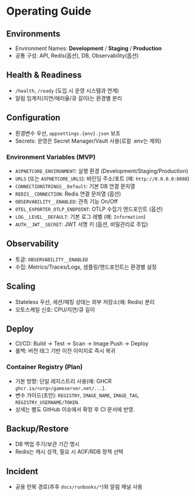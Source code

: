 # Operating Guide

## Environments
- Environment Names: **Development** / **Staging** / **Production**
- 공통 구성: API, Redis(옵션), DB, Observability(옵션)

## Health & Readiness
- `/health`, `/ready` (도입 시 운영 시스템과 연계)
- 알림 임계치(지연/에러율/큐 길이)는 환경별 분리

## Configuration
- 환경변수 우선, `appsettings.{env}.json` 보조
- Secrets: 운영은 Secret Manager/Vault 사용(로컬 .env는 제외)

### Environment Variables (MVP)
- `ASPNETCORE_ENVIRONMENT`: 실행 환경 (Development/Staging/Production)
- `URLS` (또는 `ASPNETCORE_URLS`): 바인딩 주소/포트 (예: `http://0.0.0.0:8080`)
- `CONNECTIONSTRINGS__Default`: 기본 DB 연결 문자열
- `REDIS__CONNECTION`: Redis 연결 문자열 (옵션)
- `OBSERVABILITY__ENABLED`: 관측 기능 On/Off
- `OTEL_EXPORTER_OTLP_ENDPOINT`: OTLP 수집기 엔드포인트 (옵션)
- `LOG__LEVEL__DEFAULT`: 기본 로그 레벨 (예: `Information`)
- `AUTH__JWT__SECRET`: JWT 서명 키 (옵션, 비밀관리로 주입)

## Observability
- 토글: `OBSERVABILITY__ENABLED`
- 수집: Metrics/Traces/Logs, 샘플링/엔드포인트는 환경별 설정

## Scaling
- Stateless 우선, 세션/매칭 상태는 외부 저장소(예: Redis) 분리
- 오토스케일 신호: CPU/지연/큐 길이

## Deploy
- CI/CD: Build → Test → Scan → Image Push → Deploy
- 롤백: 버전 태그 기반 이전 이미지로 즉시 복귀

### Container Registry (Plan)
- 기본 방향: 단일 레지스트리 사용(예: GHCR `ghcr.io/<org>/gameserver.net/...`).
- 변수 가이드(초안): `REGISTRY`, `IMAGE_NAME`, `IMAGE_TAG`, `REGISTRY_USERNAME/TOKEN`.
- 상세는 별도 GitHub 이슈에서 확정 후 CI 문서에 반영.

## Backup/Restore
- DB 백업 주기/보관 기간 명시
- Redis는 캐시 성격, 필요 시 AOF/RDB 정책 선택

## Incident
- 공용 런북 경로(추후 `docs/runbooks/*`)와 알림 채널 사용


